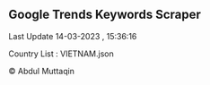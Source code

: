 

## Google Trends Keywords Scraper 
 
Last Update 14-03-2023 , 15:36:16

Country List :
VIETNAM.json



© Abdul Muttaqin 
